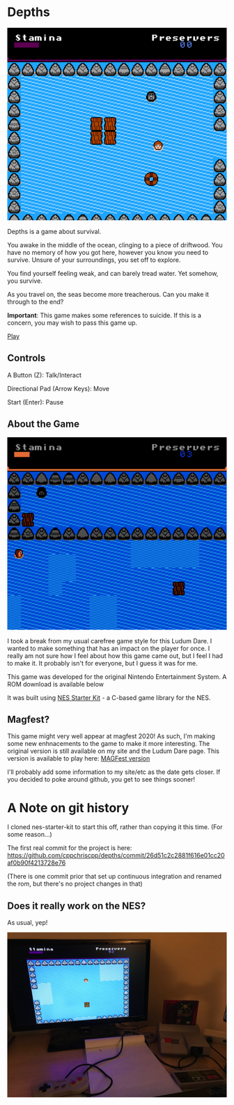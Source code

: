 # Depths

![blah](demostuff/ld44_003b.png)

Depths is a game about survival. 

You awake in the middle of the ocean, clinging to a piece of driftwood. You have no memory
of how you got here, however you know you need to survive. Unsure of your surroundings,
you set off to explore. 

You find yourself feeling weak, and can barely tread water. Yet somehow, you survive.

As you travel on, the seas become more treacherous. Can you make it through to the end?

**Important**: This game makes some references to suicide. If this is a concern, you may wish
to pass this game up.

[Play](http://cpprograms.net/classic-gaming/depths)

## Controls

A Button (Z): Talk/Interact

Directional Pad (Arrow Keys): Move

Start (Enter): Pause


## About the Game

![ld44_001b.png](demostuff/ld44_001b.png)

I took a break from my usual carefree game style for this Ludum Dare. I wanted to make something that
has an impact on the player for once. I really am not sure how I feel about how this game came out, but I feel
I had to make it. It probably isn't for everyone, but I guess it was for me.

This game was developed for the original Nintendo Entertainment System. A ROM download is available below

It was built using [NES Starter Kit](https://cppchriscpp.github.io/nes-starter-kit) - a C-based game library
for the NES. 

## Magfest?

This game might very well appear at magfest 2020! As such, I'm making some new enhnacements to the game to 
make it more interesting. The original version is still available on my site and the Ludum Dare page. This version
is available to play here: [MAGFest version](https://s3.amazonaws.com/cpprograms-nes-games-https/ld44/magfest/ld44.ldjam1.nes)

I'll probably add some information to my site/etc as the date gets closer. If you decided to poke around github, you get
to see things sooner!

# A Note on git history

I cloned nes-starter-kit to start this off, rather than copying it this time. (For some reason...)

The first real commit for the project is here: https://github.com/cppchriscpp/depths/commit/26d51c2c2881f616e01cc20af0b90f4213728e76

(There is one commit prior that set up continuous integration and renamed the rom, but there's no project changes in that)

## Does it really work on the NES?

As usual, yep!

![Photo Apr 28, 9 30 40 PM.jpg](demostuff/Photo%20Apr%2028,%209%2030%2040%20PM.jpg)
